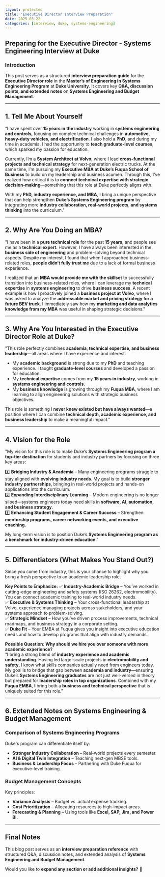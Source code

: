```yaml
---
layout: protected
title: "Executive Director Interview Preparation"
date: 2025-03-22
categories: [interview, duke, systems-engineering]
---
```


## Preparing for the Executive Director - Systems Engineering Interview at Duke

### **Introduction**
This post serves as a structured **interview preparation guide** for the **Executive Director role** in the **Master’s of Engineering in Systems Engineering Program** at **Duke University**. It covers key **Q&A, discussion points, and extended notes** on **Systems Engineering and Budget Management**.

---

## **1. Tell Me About Yourself**
"I have spent over **15 years in the industry** working in **systems engineering and controls**, focusing on complex technical challenges in **automotive, heavy-duty vehicles, and electrification**. I also hold a **PhD**, and during my time in academia, I had the opportunity to **teach graduate-level courses**, which sparked my passion for education.

Currently, I’m a **System Architect at Volvo**, where I lead **cross-functional projects and technical strategy** for next-generation electric trucks. At the same time, I’m pursuing my **Executive MBA at Duke’s Fuqua School of Business** to build on my leadership and business acumen. Through this, I’ve realized how critical it is to **connect technical expertise with strategic decision-making**—something that this role at Duke perfectly aligns with.

With my **PhD, industry experience, and MBA**, I bring a unique perspective that can help strengthen **Duke’s Systems Engineering program** by integrating more **industry collaboration, real-world projects, and systems thinking** into the curriculum."

---

## **2. Why Are You Doing an MBA?**
"I have been in a **pure technical role** for the past **15 years**, and people see me as a **technical expert**. However, I have always been interested in the **business side of engineering** and problem-solving beyond technical aspects. Despite my interest, I found that when I approached business-related roles, **people didn’t fully trust me** due to a lack of formal business experience. 

I realized that an **MBA would provide me with the skillset** to successfully transition into business-related roles, where I can leverage my **technical expertise** in **systems engineering** to drive **business success**. A recent example is how I proactively joined a **business project at Volvo**, where I was asked to analyze the **addressable market and pricing strategy for a future BEV truck**. I immediately saw how my **marketing and data analytics knowledge from my MBA** was useful in shaping strategic decisions."

---

## **3. Why Are You Interested in the Executive Director Role at Duke?**
"This role perfectly combines **academia, technical expertise, and business leadership**—all areas where I have experience and interest.  
- My **academic background** is strong due to my **PhD** and teaching experience. I taught **graduate-level courses** and developed a passion for education.
- My **technical expertise** comes from my **15 years in industry**, working in **systems engineering and controls**.
- My **business knowledge** is growing through my **Fuqua MBA**, where I am learning to align engineering solutions with strategic business objectives.  

This role is something I **never knew existed but have always wanted**—a position where I can combine **technical depth, academic experience, and business leadership** to make a meaningful impact."

---

## **4. Vision for the Role**
"My vision for this role is to make Duke’s **Systems Engineering program a top-tier destination** for students and industry partners by focusing on three key areas:

1️⃣ **Bridging Industry & Academia** – Many engineering programs struggle to stay aligned with **evolving industry needs**. My goal is to build **stronger industry partnerships**, bringing in real-world projects and hands-on applications into the curriculum.  
2️⃣ **Expanding Interdisciplinary Learning** – Modern engineering is no longer siloed—systems engineers today need skills in **software, AI, automation, and business strategy**.  
3️⃣ **Enhancing Student Engagement & Career Success** – Strengthen **mentorship programs, career networking events, and executive coaching**.

My long-term vision is to position Duke’s **Systems Engineering program as a benchmark for industry-driven education**."

---

## **5. Differentiators (What Makes You Stand Out?)**
Since you come from industry, this is your chance to highlight why you bring a fresh perspective to an academic leadership role.

**Key Points to Emphasize:**
✅ **Industry-Academic Bridge** – You’ve worked in cutting-edge engineering and safety systems (ISO 26262, electromobility). You can connect academic training to real-world industry needs.  
✅ **Executive & Systems Thinking** – Your cross-functional leadership at Volvo, experience managing projects across stakeholders, and your systems approach to problem-solving.  
✅ **Strategic Mindset** – How you’ve driven process improvements, technical roadmaps, and business strategy in a corporate setting.  
✅ **Duke Fit** – Your EMBA at Fuqua gives you insight into executive education needs and how to develop programs that align with industry demands.  

**Possible Question: Why should we hire you over someone with more academic experience?**  
"I bring a strong blend of **industry experience and academic understanding**. Having led large-scale projects in **electromobility and safety**, I know what skills companies actually need from engineers today. My goal is to bridge that gap between **academia and industry**—ensuring Duke’s **Systems Engineering graduates** are not just well-versed in theory but prepared for **leadership roles in top organizations**. Combined with my **Fuqua EMBA**, I bring both a **business and technical perspective** that is uniquely suited for this role.”

---

## **6. Extended Notes on Systems Engineering & Budget Management**

### **Comparison of Systems Engineering Programs**
Duke's program can differentiate itself by:
- **Stronger Industry Collaboration** – Real-world projects every semester.
- **AI & Digital Twin Integration** – Teaching next-gen MBSE tools.
- **Business & Leadership Focus** – Partnering with Duke Fuqua for executive-level training.

### **Budget Management Concepts**
Key principles:
- **Variance Analysis** – Budget vs. actual expense tracking.
- **Cost Prioritization** – Allocating resources to high-impact areas.
- **Forecasting & Planning** – Using tools like **Excel, SAP, Jira, and Power BI**.

---

## **Final Notes**
This blog post serves as an **interview preparation reference** with structured Q&A, discussion notes, and extended analysis of **Systems Engineering and Budget Management**. 

Would you like to **expand any section or add additional insights?** 🚀
